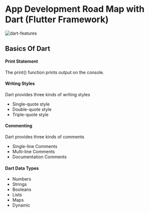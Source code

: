 <h1>App Development Road Map with Dart (Flutter Framework)</h1>
<!-- <img src='https://static.javatpoint.com/tutorial/dart/images/dart-features.png'> -->
<img src="https://static.javatpoint.com/tutorial/dart/images/dart-features.png" alt="dart-features"/>
<h2>Basics Of Dart</h2>
<h4>Print Statement</h4>
<p>The print() function prints output on the console.</p>
<h4>Writing Styles</h4>
<p>Dart provides three kinds of writing styles
<ul>
<li>
Single-quote style</li>
<li>
Double-quote style</li>
<li>
Triple-quote style</li>
</ul>
</p>
<h4>Commenting</h4>
<p>Dart provides three kinds of comments
<ul>
<li>
Single-line Comments</li>
<li>
Multi-line Comments</li>
<li>
Documentation Comments</li>
</ul>
</p>
<h4>Dart Data Types</h4>
<ul>
<li>Numbers</li>
<li>Strings</li>
<li>Booleans</li>
<li>Lists</li>
<li>Maps</li>
<li>Dynamic</li>
</ul>



